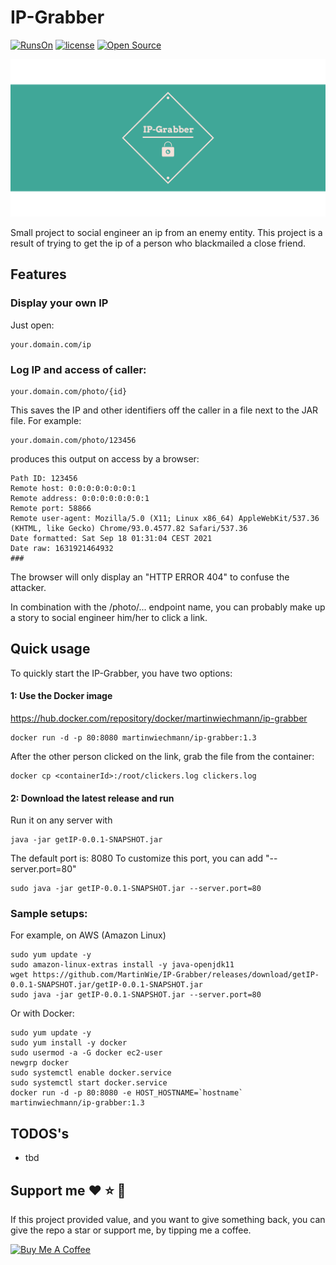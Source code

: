 # IP-Grabber
[![RunsOn](https://img.shields.io/badge/Used%20technologies-Spring%20%7C%20Kotlin%20-green)]() [![license](https://img.shields.io/github/license/MartinWie/IP-Grabber)](https://github.com/MartinWie/IP-Grabber/blob/main/LICENSE) [![Open Source](https://badges.frapsoft.com/os/v1/open-source.svg?v=103)](https://opensource.org/)

![IP-Grabber](https://github.com/MartinWie/IP-Grabber/blob/main/IP-Grabber-Logo.png)

Small project to social engineer an ip from an enemy entity.
This project is a result of trying to get the ip of a person who blackmailed a close friend.

## Features

### Display your own IP

Just open: 

```
your.domain.com/ip 
```

### Log IP and access of caller:

```
your.domain.com/photo/{id}
```

This saves the IP and other identifiers off the caller in a file next to the JAR file.
For example:

```
your.domain.com/photo/123456
```

produces this output on access by a browser:

```
Path ID: 123456
Remote host: 0:0:0:0:0:0:0:1
Remote address: 0:0:0:0:0:0:0:1
Remote port: 58866
Remote user-agent: Mozilla/5.0 (X11; Linux x86_64) AppleWebKit/537.36 (KHTML, like Gecko) Chrome/93.0.4577.82 Safari/537.36
Date formatted: Sat Sep 18 01:31:04 CEST 2021
Date raw: 1631921464932
###
```

The browser will only display an "HTTP ERROR 404" to confuse the attacker.

In combination with the /photo/... endpoint name, you can probably make up a story to social engineer him/her to click a link.

## Quick usage 

To quickly start the IP-Grabber, you have two options:

#### 1: Use the Docker image
https://hub.docker.com/repository/docker/martinwiechmann/ip-grabber

```
docker run -d -p 80:8080 martinwiechmann/ip-grabber:1.3
```

After the other person clicked on the link, grab the file from the container:

```
docker cp <containerId>:/root/clickers.log clickers.log
```

#### 2: Download the latest release and run

Run it on any server with

```
java -jar getIP-0.0.1-SNAPSHOT.jar 
```

The default port is: 8080
To customize this port, you can add "--server.port=80"
```
sudo java -jar getIP-0.0.1-SNAPSHOT.jar --server.port=80
```

### Sample setups:

For example, on AWS (Amazon Linux)

```
sudo yum update -y
sudo amazon-linux-extras install -y java-openjdk11
wget https://github.com/MartinWie/IP-Grabber/releases/download/getIP-0.0.1-SNAPSHOT.jar/getIP-0.0.1-SNAPSHOT.jar
sudo java -jar getIP-0.0.1-SNAPSHOT.jar --server.port=80
```

Or with Docker:

```
sudo yum update -y
sudo yum install -y docker
sudo usermod -a -G docker ec2-user
newgrp docker
sudo systemctl enable docker.service
sudo systemctl start docker.service
docker run -d -p 80:8080 -e HOST_HOSTNAME=`hostname` martinwiechmann/ip-grabber:1.3
```

## TODOS's
- tbd

## Support me :heart: :star: :money_with_wings:
If this project provided value, and you want to give something back, you can give the repo a star or support me, by tipping me a coffee.

<a href="https://buymeacoffee.com/MartinWie" target="_blank"><img src="https://cdn.buymeacoffee.com/buttons/v2/default-blue.png" alt="Buy Me A Coffee" width="170"></a>
